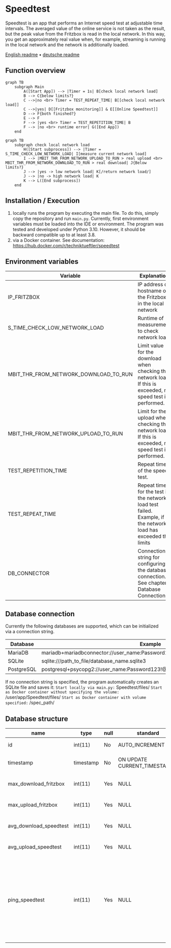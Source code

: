 # Speedtest

Speedtest is an app that performs an Internet speed test at adjustable time intervals. The averaged value of the online service is not taken as the result, but the peak value from the Fritzbox is read in the local network. In this way, you get an approximately real value when, for example, streaming is running in the local network and the network is additionally loaded.

[English readme](https://github.com/Technik-Tueftler/Speedtest/blob/main/README.md)
 • [deutsche readme](https://github.com/Technik-Tueftler/Speedtest/blob/main/README.de.md)

## Function overview
```mermaid
graph TB
    subgraph Main
        A([Start App]) --> |Timer = 1s| B[check local network load]
        B --> C{below limits?}
        C -->|no <br> Timer = TEST_REPEAT_TIME| B[[check local network load]]
        C -->|yes| D[[Fritzbox monitoring]] & E[[Online Speedtest]]
        D --> F{both finished?}
        E --> F
        F --> |yes <br> Timer = TEST_REPETITION_TIME| B
        F --> |no <br> runtime error| G([End App])
    end
```

```mermaid
graph TB
    subgraph check local network load
        H([Start subprocess]) --> |Timer = S_TIME_CHECK_LOW_NETWORK_LOAD| I[measure current network load]
        I --> |MBIT_THR_FROM_NETWORK_UPLOAD_TO_RUN > real upload <br> MBIT_THR_FROM_NETWORK_DOWNLOAD_TO_RUN > real download| J{Below limits?}
        J --> |yes -> low network load| K[/return network load/]
        J --> |no -> high network load| K
        K --> L([End subprocess])
    end
```

## Installation / Execution
1. locally runs the program by executing the main file. To do this, simply copy the repository and run `main.py`. Currently, first environment variables must be loaded into the IDE or environment. The program was tested and developed under Python 3.10. However, it should be backward compatible up to at least 3.8.
2. via a Docker container. See documentation: <https://hub.docker.com/r/techniktueftler/speedtest>

## Environment variables
|Variable|Explanation|Unit|Default value|
|---|---|---|---|
|IP_FRITZBOX|IP address or hostname of the Fritzbox in the local network|-|fritz.box|
|S_TIME_CHECK_LOW_NETWORK_LOAD|Runtime of measurement to check network load|seconds|10|
|MBIT_THR_FROM_NETWORK_DOWNLOAD_TO_RUN|Limit value for the download when checking the network load. If this is exceeded, no speed test is performed.|Mbit/s|10|
|MBIT_THR_FROM_NETWORK_UPLOAD_TO_RUN|Limit for the upload when checking the network load. If this is exceeded, no speed test is performed.|Mbit/s|2|
|TEST_REPETITION_TIME|Repeat time of the speed test.|seconds|21600|
|TEST_REPEAT_TIME|Repeat time for the test if the network load test failed. Example, if the network load has exceeded the limits |seconds|3600|
|DB_CONNECTOR|Connection string for configuring the database connection. See chapter Database Connections.|-|sqlite:///./Speedtest/files/measurements.sqlite3|


## Database connection
Currently the following databases are supported, which can be initialized via a connection string.

|Database|Example|
|---|---|
|MariaDB|mariadb+mariadbconnector://user_name:Password123!@127.0.0.1:3306/database_name|
|SQLite|sqlite:///path_to_file/database_name.sqlite3|
|PostgreSQL|postgresql+psycopg2://user_name:Password123!@127.0.0.1/database_name|

If no connection string is specified, the program automatically creates an SQLite file and saves it:
`Start locally via main.py:` Speedtest/files/
`Start as Docker container without specifying the volume:` /user/app/Speedtest/files/
`Start as Docker container with volume specified:` /spec_path/

## Database structure
|name|type|null|standard|explanation|unit|
|---|---|---|---|---|---|
|id|int(11)|No|AUTO_INCREMENT|Unique ID of the entry|-|
|timestamp|timestamp|No|ON UPDATE CURRENT_TIMESTAMP()|Time of finished and entered measurement|-|
|max_download_fritzbox|int(11)|Yes|NULL|Maximum value for download from Fritzbox|Bits/s|
|max_upload_fritzbox|int(11)|Yes|NULL|Maximum value for upload from Fritzbox|Bits/s|
|avg_download_speedtest|int(11)|Yes|NULL|Returned value for download from www.speedtest.net|Bits/s|
|avg_upload_speedtest|int(11)|Yes|NULL|Returned value for upload of www.speedtest.net|bits/s|
|ping_speedtest|int(11)|Yes|NULL|Returned value for the response time of www.speedtest.net. This value varies widely and is usually very high. The assumption is that the program runtime is also included here and does not reflect the true response time.|ms|
